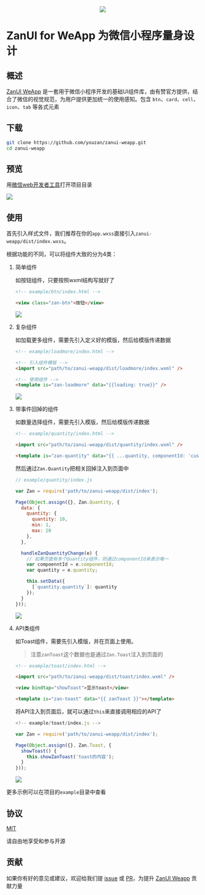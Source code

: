 <p align="center">
    <img src="https://img.yzcdn.cn/public_files/2017/02/06/ee0ebced79a80457d77ce71c7d414c74.png">
</p>


ZanUI for WeApp 为微信小程序量身设计
====

## 概述
[ZanUI WeApp] 是一套用于微信小程序开发的基础UI组件库，由有赞官方提供，结合了微信的视觉规范，为用户提供更加统一的使用感知。包含 `btn`、`card`、`cell`、`icon`、`tab` 等各式元素

## 下载
``` bash
git clone https://github.com/youzan/zanui-weapp.git
cd zanui-weapp
```

## 预览
用[微信web开发者工具](https://mp.weixin.qq.com/debug/wxadoc/dev/devtools/download.html)打开项目目录

![](https://img.yzcdn.cn/public_files/2017/02/08/a5e6445075826183659742cc6946c477.png)

## 使用

首先引入样式文件，我们推荐在你的`app.wxss`直接引入`zanui-weapp/dist/index.wxss`。

根据功能的不同，可以将组件大致的分为4类：

1. 简单组件

    如按钮组件，只要按照wxml结构写就好了

    ~~~html
    <!-- example/btn/index.html -->

    <view class="zan-btn">按钮</view>
    ~~~

    ![](https://img.yzcdn.cn/public_files/2017/02/08/1b1e39ed3dc6b63519a68ba1e2650cfc.png)

2. 复杂组件

    如加载更多组件，需要先引入定义好的模版，然后给模版传递数据

    ~~~html
    <!-- example/loadmore/index.html -->

    <!-- 引入组件模版 -->
    <import src="path/to/zanui-weapp/dist/loadmore/index.wxml" />

    <!-- 使用组件 -->
    <template is="zan-loadmore" data="{{loading: true}}" />
    ~~~

    ![](https://img.yzcdn.cn/public_files/2017/02/08/b96fdc7971577b32915604c5b2c1a3bb.png)

3. 带事件回掉的组件

    如数量选择组件，需要先引入模版，然后给模版传递数据

    ~~~html
    <!-- example/quantity/index.html -->

    <import src="path/to/zanui-weapp/dist/quantity/index.wxml" />

    <template is="zan-quantity" data="{{ ...quantity, componentId: 'customId' }}" />
    ~~~

    然后通过`Zan.Quantity`把相关回掉注入到页面中

    ~~~js
    // example/quantity/index.js

    var Zan = require('path/to/zanui-weapp/dist/index');

    Page(Object.assign({}, Zan.Quantity, {
      data: {
        quantity: {
          quantity: 10,
          min: 1,
          max: 20
        },
      },

      handleZanQuantityChange(e) {
        // 如果页面有多个Quantity组件，则通过componentId来表示唯一
        var compoenntId = e.componentId;
        var quantity = e.quantity;

        this.setData({
          [`quantity.quantity`]: quantity
        });
      }
    }));
    ~~~

    ![](https://img.yzcdn.cn/public_files/2017/02/08/b791dfef150b01a7ce1e9aa9e60e0038.png)

4. API类组件

    如Toast组件，需要先引入模版，并在页面上使用。

    > 注意`zanToast`这个数据也是通过`Zan.Toast`注入到页面的

    ~~~html
    <!-- example/toast/index.html -->

    <import src="path/to/zanui-weapp/dist/toast/index.wxml" />

    <view bindtap="showToast">显示toast</view>

    <template is="zan-toast" data="{{ zanToast }}"></template>
    ~~~

    将API注入到页面后，就可以通过`this`来直接调用相应的API了

    ~~~js
    <!-- example/toast/index.js -->

    var Zan = require('path/to/zanui-weapp/dist/index');

    Page(Object.assign({}, Zan.Toast, {
      showToast() {
        this.showZanToast('toast的内容');
      }
    }));

    ~~~

    ![](https://img.yzcdn.cn/public_files/2017/02/08/ada80798c88df08060ce96964384e88e.png)

更多示例可以在项目的`example`目录中查看

## 协议
[MIT]

请自由地享受和参与开源

## 贡献

如果你有好的意见或建议，欢迎给我们提 [issue] 或 [PR]，为提升 [ZanUI Weapp] 贡献力量

[issue]: https://github.com/youzan/zanui-weapp/issues/new
[PR]: https://github.com/youzan/zanui-weapp/compare
[ZanUI Weapp]: https://github.com/youzan/zanui-weapp
[MIT]: http://opensource.org/licenses/MIT
